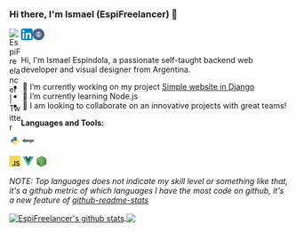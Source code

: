 ### Hi there, I'm Ismael (EspiFreelancer) 👋

<!-- ### Hi there, I'm [Ismael!](https://espifreelancer.github.io) 👋 -->

<a href="https://twitter.com/espifreelancer">
  <img align="left" alt="EspiFreelancer | Twitter" width="21px" src="https://raw.githubusercontent.com/espifreelancer/espifreelancer/main/assets/twitter.svg" />
</a>
<a href="https://ar.linkedin.com/in/espifreelancer">
  <img align="left" alt="EspiFreelancer | LinkedIn" width="21px" src="https://raw.githubusercontent.com/espifreelancer/espifreelancer/main/assets/linkedin.svg" />
</a>
<a href="https://ar.linkedin.com/in/espifreelancer">
  <img align="left" alt="EspiFreelancer | LinkedIn" width="21px" src="https://raw.githubusercontent.com/espifreelancer/espifreelancer/main/assets/webglobe.svg" />
</a>

<br />
<br />

Hi, I'm Ismael Espindola, a passionate self-taught backend web developer and visual designer from Argentina.

- 🔭 I’m currently working on my project [Simple website in Django](https://github.com/EspiFreelancer/Django_simple_website)
- 🌱 I’m currently learning Node.js
- 👯 I am looking to collaborate on an innovative projects with great teams!

**Languages and Tools:**  

<code><img height="20" src="https://raw.githubusercontent.com/github/explore/80688e429a7d4ef2fca1e82350fe8e3517d3494d/topics/python/python.png"></code>
<code><img height="20" src="https://raw.githubusercontent.com/github/explore/80688e429a7d4ef2fca1e82350fe8e3517d3494d/topics/django/django.png"></code>
<!--<code><img height="20" src="https://raw.githubusercontent.com/github/explore/80688e429a7d4ef2fca1e82350fe8e3517d3494d/topics/flask/flask.png"></code>-->
<code><img height="20" src="https://raw.githubusercontent.com/github/explore/80688e429a7d4ef2fca1e82350fe8e3517d3494d/topics/javascript/javascript.png"></code>
<code><img height="20" src="https://raw.githubusercontent.com/github/explore/80688e429a7d4ef2fca1e82350fe8e3517d3494d/topics/vue/vue.png"></code>
<code><img height="20" src="https://raw.githubusercontent.com/github/explore/80688e429a7d4ef2fca1e82350fe8e3517d3494d/topics/nodejs/nodejs.png"></code>    

<!--- 
  if you have forked this to use on your profile, 
  Change the `github-readme-stats.anuraghazra1.vercel.app` to `github-readme-stats.vercel.app` 
--->

<!-- Change the `github-readme-stats.anuraghazra1.vercel.app` to `github-readme-stats.vercel.app`  -->

*NOTE: Top languages does not indicate my skill level or something like that, it's a github metric of which languages I have the most code on github, it's a new feature of [github-readme-stats](https://github.com/anuraghazra/github-readme-stats)*


<a href="https://github.com/anuraghazra/github-readme-stats">
  <img align="center" src="https://github-readme-stats.vercel.app/api?username=espifreelancer&hide=stars,issues&show_icons=true&include_all_commits=true&theme=algolia" alt="EspiFreelancer's github stats" />
</a>
<a href="https://github.com/anuraghazra/github-readme-stats">
  <!-- Change the `github-readme-stats.anuraghazra1.vercel.app` to `github-readme-stats.vercel.app`  -->
  <img align="center" src="https://github-readme-stats.vercel.app/api/top-langs/?username=EspiFreelancer&layout=compact&exclude_repo=desafio-8-2020,desafio-7-2020,desafio-6-2020,desafio-5-2020,desafio-4-2020,desafio-3-2020,desafio-2-2020,desafio-1-2020,sklearn_transforms&theme=algolia" />
</a>
